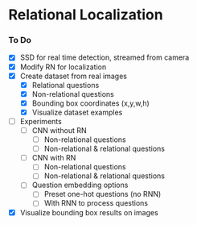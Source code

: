# Relational Localization


### To Do
- [x] SSD for real time detection, streamed from camera  
- [x] Modify RN for localization
- [x] Create dataset from real images
  - [x] Relational questions
  - [x] Non-relational questions
  - [x] Bounding box coordinates (x,y,w,h)
  - [x] Visualize dataset examples
- [ ] Experiments
  - [ ] CNN without RN
    - [ ] Non-relational questions
    - [ ] Non-relational & relational questions
  - [ ] CNN with RN
    - [ ] Non-relational questions
    - [ ] Non-relational & relational questions
  - [ ] Question embedding options
    - [ ] Preset one-hot questions (no RNN)
    - [ ] With RNN to process questions
- [x] Visualize bounding box results on images
